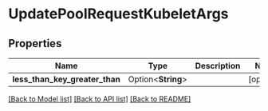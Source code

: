# UpdatePoolRequestKubeletArgs

## Properties

Name | Type | Description | Notes
------------ | ------------- | ------------- | -------------
**less_than_key_greater_than** | Option<**String**> |  | [optional]

[[Back to Model list]](../README.md#documentation-for-models) [[Back to API list]](../README.md#documentation-for-api-endpoints) [[Back to README]](../README.md)


